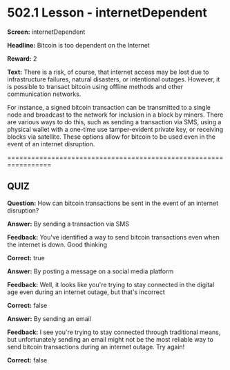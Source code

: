 # 502.1 Lesson - internetDependent

**Screen:** internetDependent

**Headline:** Bitcoin is too dependent on the Internet

**Reward:** 2

**Text:** There is a risk, of course, that internet access may be lost due to infrastructure failures, natural disasters, or intentional outages. However, it is possible to transact bitcoin using offline methods and other communication networks.

For instance, a signed bitcoin transaction can be transmitted to a single node and broadcast to the network for inclusion in a block by miners. There are various ways to do this, such as sending a transaction via SMS, using a physical wallet with a one-time use tamper-evident private key, or receiving blocks via satellite. These options allow for bitcoin to be used even in the event of an internet disruption.

\=================================================================

## QUIZ

**Question:** How can bitcoin transactions be sent in the event of an internet disruption?

**Answer:** By sending a transaction via SMS

**Feedback:** You've identified a way to send bitcoin transactions even when the internet is down. Good thinking

**Correct:** true

**Answer:** By posting a message on a social media platform

**Feedback:** Well, it looks like you're trying to stay connected in the digital age even during an internet outage, but that's incorrect

**Correct:** false

**Answer:** By sending an email

**Feedback:** I see you're trying to stay connected through traditional means, but unfortunately sending an email might not be the most reliable way to send bitcoin transactions during an internet outage. Try again!

**Correct:** false

<figure><img src="../.gitbook/assets/502-01.png" alt=""><figcaption></figcaption></figure>
